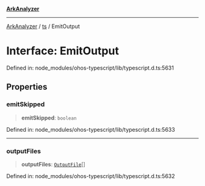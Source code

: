 [**ArkAnalyzer**](../../../../README.md)

***

[ArkAnalyzer](../../../../globals.md) / [ts](../README.md) / EmitOutput

# Interface: EmitOutput

Defined in: node\_modules/ohos-typescript/lib/typescript.d.ts:5631

## Properties

### emitSkipped

> **emitSkipped**: `boolean`

Defined in: node\_modules/ohos-typescript/lib/typescript.d.ts:5633

***

### outputFiles

> **outputFiles**: [`OutputFile`](OutputFile.md)[]

Defined in: node\_modules/ohos-typescript/lib/typescript.d.ts:5632
